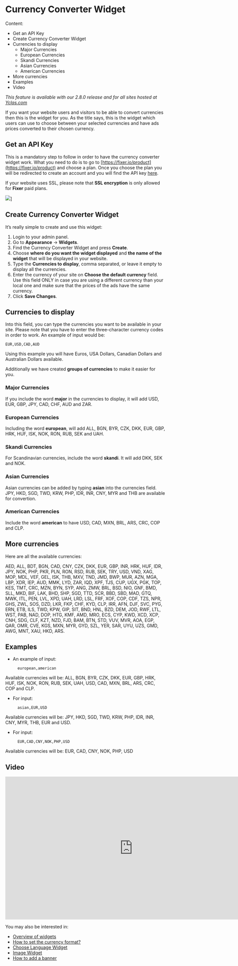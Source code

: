 # Currency Converter Widget

Content:
-   Get an API Key
-   Create Currency Converter Widget
-   Currencies to display
    -   Major Currencies
    -   European Currencies
    -   Skandi Currencies
    -   Asian Currencies
    -   American Currencies
-   More currencies
-   Examples
-   Video

*This feature is available with our 2.8.0 release and for all sites hosted at  [Yclas.com](https://yclas.com/)*

If you want your website users and visitors to be able to convert currencies then this is the widget for you. As the title says, this is the widget which users can use to choose between your selected currencies and have ads prices converted to their chosen currency.

## Get an API Key

This is a mandatory step to follow in order to have the currency converter widget work. What you need to do is to go to  [https://fixer.io/product](https://fixer.io/product)  and choose a plan. Once you choose the plan you will be redirected to create an account and you will find the API key  [here](https://fixer.io/dashboard).

If your website uses SSL, please note that  **SSL encryption**  is only allowed for  **Fixer**  paid plans.

![](https://github.com/yclas/guides/blob/master/images/currenywidget.png)]

## Create Currency Converter Widget

It’s really simple to create and use this widget:

1.  Login to your admin panel.
2.  Go to  **Appearance**  ->  **Widgets**.
3.  Find the Currency Converter Widget and press  **Create**.
4.  Choose  **where do you want the widget displayed**  and  **the name of the widget**  that will be displayed in your website.
5.  Type the  **Currencies to display**, comma separated, or leave it empty to display all the currencies.
6.  Enter the currency of your site on  **Choose the default currency**  field. Use this field ONLY in case you are using a different currency than your local one and make sure that the prices of the ads have the same currency.
7.  Click  **Save Changes**.

## Currencies to display


Into this field, you can type the currencies you want to be available in your site. Please note that you have to enter the three-character currency codes in order to work. An example of input would be:

```
EUR,USD,CAD,AUD

```

Using this example you will have Euros, USA Dollars, Canadian Dollars and Australian Dollars available.

Additionally we have created  **groups of currencies**  to make it easier for you.

### Major Currencies

If you include the word  **major**  in the currencies to display, it will add USD, EUR, GBP, JPY, CAD, CHF, AUD and ZAR.

### European Currencies

Including the word  **european**, will add ALL, BGN, BYR, CZK, DKK, EUR, GBP, HRK, HUF, ISK, NOK, RON, RUB, SEK and UAH.

### Skandi Currencies

For Scandinavian currencies, include the word  **skandi**. It will add DKK, SEK and NOK.

### Asian Currencies

Asian currencies can be added by typing  **asian**  into the currencies field. JPY, HKD, SGD, TWD, KRW, PHP, IDR, INR, CNY, MYR and THB are available for convertion.

### American Currencies

Include the word  **american**  to have USD, CAD, MXN, BRL, ARS, CRC, COP and CLP.

## More currencies

Here are all the available currencies:

AED, ALL, BDT, BGN, CAD, CNY, CZK, DKK, EUR, GBP, INR, HRK, HUF, IDR, JPY, NOK, PHP, PKR, PLN, RON, RSD, RUB, SEK, TRY, USD, VND, XAG, MOP, MDL, VEF, GEL, ISK, THB, MXV, TND, JMD, BWP, MUR, AZN, MGA, LBP, XDR, IEP, AUD, MMK, LYD, ZAR, IQD, XPF, TJS, CUP, UGX, PGK, TOP, KES, TMT, CRC, MZN, BYN, SYP, ANG, ZMW, BRL, BSD, NIO, GNF, BMD, SLL, MKD, BIF, LAK, BHD, SHP, SGD, TTD, SCR, BBD, SBD, MAD, GTQ, MWK, ITL, PEN, LVL, XPD, UAH, LRD, LSL, FRF, XOF, COP, CDF, TZS, NPR, GHS, ZWL, SOS, DZD, LKR, FKP, CHF, KYD, CLP, IRR, AFN, DJF, SVC, PYG, ERN, ETB, ILS, TWD, KPW, GIP, SIT, BND, HNL, BZD, DEM, JOD, RWF, LTL, WST, PAB, NAD, DOP, HTG, KMF, AMD, MRO, ECS, CYP, KWD, XCD, XCP, CNH, SDG, CLF, KZT, NZD, FJD, BAM, BTN, STD, VUV, MVR, AOA, EGP, QAR, OMR, CVE, KGS, MXN, MYR, GYD, SZL, YER, SAR, UYU, UZS, GMD, AWG, MNT, XAU, HKD, ARS.

## Examples

-   An example of input:
    
    ```
      european,american
    
    ```
    

Available currencies will be: ALL, BGN, BYR, CZK, DKK, EUR, GBP, HRK, HUF, ISK, NOK, RON, RUB, SEK, UAH, USD, CAD, MXN, BRL, ARS, CRC, COP and CLP.

-   For input:
    
    ```
      asian,EUR,USD
    
    ```
    

Available currencies will be: JPY, HKD, SGD, TWD, KRW, PHP, IDR, INR, CNY, MYR, THB, EUR and USD.

-   For input:
    
    ```
      EUR,CAD,CNY,NOK,PHP,USD
    
    ```
    

Available currencies will be: EUR, CAD, CNY, NOK, PHP, USD

## Video

<iframe width="800" height="450" src="https://www.youtube.com/embed/dikb_c5TpcQ" frameborder="0" allow="accelerometer; autoplay; encrypted-media; gyroscope; picture-in-picture" allowfullscreen></iframe>



You may also be interested in:

-   [Overview of widgets](Widgets-overview.md)
-   [How to set the currency format?](General-currency-format.md)
-   [Choose Language Widget](Widgets-langauge-widget.md)
-   [Image Widget](Widgets-image-widget.md)
-   [How to add a banner](Appearance-how-to-add-a-banner.md)
